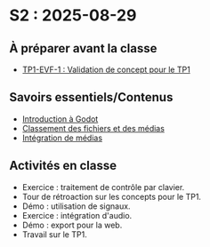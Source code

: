 # S2 : <!-- varexp:begin S2 -->2025-08-29<!-- varexp:end -->

## À préparer avant la classe

- [TP1-EVF-1 : Validation de concept pour le TP1](/03-evaluations/formatives/01-validation-tp1/)

## Savoirs essentiels/Contenus

* [Introduction à Godot](/02-savoirs/05-intro-godot/)
* [Classement des fichiers et des médias](/02-savoirs/05-classement-fichiers/)
* [Intégration de médias](/02-savoirs/06-integration-medias/)

## Activités en classe

* Exercice : traitement de contrôle par clavier.
* Tour de rétroaction sur les concepts pour le TP1.
* Démo : utilisation de signaux.
* Exercice : intégration d'audio.
* Démo : export pour la web.
* Travail sur le TP1.
